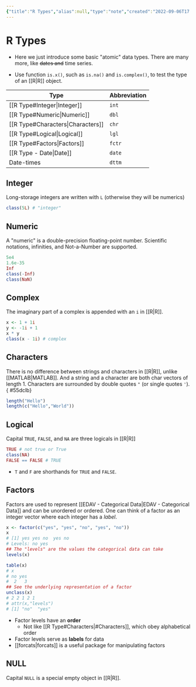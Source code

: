 ```yaml
---
{"title":"R Types","alias":null,"type":"note","created":"2022-09-06T17:38:35","modified":"2022-12-11T18:40:45","dg-publish":true,"sup":[["R","r"]],"state":"done","permalink":"/r-type/","dgPassFrontmatter":true,"updated":"2022-12-11T18:40:45"}
---
```



# R Types

- <span class="alt-check alt-check-rmk">Here we just introduce some basic "atomic" data types. There are many more, like ~~dates and~~ time series.</span>

- <span class="alt-check alt-check-tip">Use function `is.x()`, such as `is.na()` and `is.complex()`, to test the type of an [[R\|R]] object.</span>

| Type                              | Abbreviation |
| --------------------------------- | ------------ |
| [[R Type#Integer\|Integer]]       | `int`        |
| [[R Type#Numeric\|Numeric]]       | `dbl`        |
| [[R Type#Characters\|Characters]] | `chr`        |
| [[R Type#Logical\|Logical]]       | `lgl`        |
| [[R Type#Factors\|Factors]]       | `fctr`       |
| [[R Type - Date\|Date]]           | `date`       |
| Date-times                        | `dttm`       |

## Integer

Long-storage integers are written with `L` (otherwise they will be numerics)

```r
class(5L) # "integer"
```

## Numeric

A "numeric" is a double-precision floating-point number.
Scientific notations, infinities, and Not-a-Number are supported.

```r
5e4
1.6e-35
Inf
class(-Inf)
class(NaN)
```

## Complex

The imaginary part of a complex is appended with an `i` in [[R\|R]].

```r
x <- 1 + 1i
y <- -1i + 1
x * y
class(x - 1i) # complex
```

## Characters

There is no difference between strings and characters in [[R\|R]], unlike [[MATLAB\|MATLAB]].
And a string and a character are both char vectors of length 1.
Characters are surrounded by double quotes `"` (or single quotes `'`).
{ #55dclb}


```r
length("Hello")
length(c("Hello","World"))
```

## Logical

Capital `TRUE`, `FALSE`, and `NA` are three logicals in [[R\|R]]

```r
TRUE # not true or True
class(NA)
FALSE == FALSE # TRUE
```

- <span class="alt-check alt-check-tip">`T` and `F` are shorthands for `TRUE` and `FALSE`.</span>

## Factors

Factors are used to represent [[EDAV - Categorical Data\|EDAV - Categorical Data]] and can be unordered or ordered. One can think of a factor as an integer vector where each integer has a *label*.

```r
x <- factor(c("yes", "yes", "no", "yes", "no")) 
x
# [1] yes yes no  yes no 
# Levels: no yes
## The "levels" are the values the categorical data can take
levels(x)

table(x) 
# x
# no yes 
#  2   3 
## See the underlying representation of a factor
unclass(x)
# 2 2 1 2 1
# attr(x,"levels")
# [1] "no"  "yes"
```

- Factor levels have an **order**
    - Not like [[R Type#Characters\|#Characters]], which obey alphabetical order
- Factor levels serve as **labels** for data
- [[forcats\|forcats]] is a useful package for manipulating factors

## NULL

Capital `NULL` is a special empty object in [[R\|R]].
